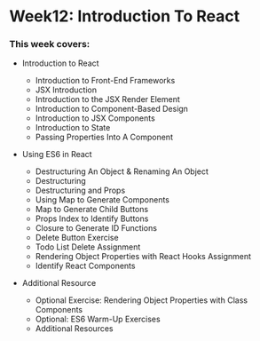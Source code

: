 # Week12: Introduction To React

### This week covers:

- Introduction to React
  - Introduction to Front-End Frameworks
  - JSX Introduction
  - Introduction to the JSX Render Element
  - Introduction to Component-Based Design
  - Introduction to JSX Components
  - Introduction to State
  - Passing Properties Into A Component

- Using ES6 in React
  - Destructuring An Object & Renaming An Object
  - Destructuring
  - Destructuring and Props
  - Using Map to Generate Components
  - Map to Generate Child Buttons
  - Props Index to Identify Buttons
  - Closure to Generate ID Functions
  - Delete Button Exercise
  - Todo List Delete Assignment
  - Rendering Object Properties with React Hooks Assignment
  - Identify React Components
 
- Additional Resource 
  -  Optional Exercise: Rendering Object Properties with Class Components
  -  Optional: ES6 Warm-Up Exercises
  -  Additional Resources
 
